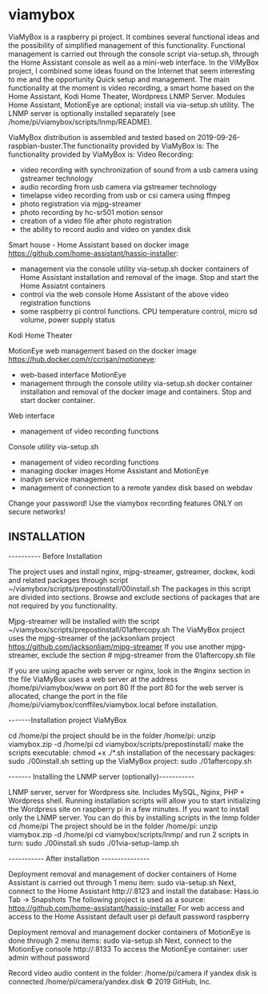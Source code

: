 # viamybox

ViaMyBox is a raspberry pi project. It combines several functional ideas and the possibility of simplified management of this functionality. Functional management is carried out through the console script via-setup.sh, through the Home Assistant console as well as a mini-web interface.
In the ViMyBox project, I combined some ideas found on the Internet that seem interesting to me and the opportunity
Quick setup and management. The main functionality at the moment is video recording, a smart home based on the Home Assistant,
Kodi Home Theater, Wordpress LNMP Server.
Modules Home Assistant, MotionEye are optional; install via via-setup.sh utility.
The LNMP server is optionally installed separately (see /home/pi/viamybox/scripts/lnmp/README).

ViaMyBox distribution is assembled and tested based on 2019-09-26-raspbian-buster.The functionality provided by ViaMyBox is:
The functionality provided by ViaMyBox is:
Video Recording:
- video recording with synchronization of sound from a usb camera using gstreamer technology
- audio recording from usb camera via gstreamer technology
- timelapse video recording from usb or csi camera using ffmpeg
- photo registration via mjpg-streamer
- photo recording by hc-sr501 motion sensor
- creation of a video file after photo registration
- the ability to record audio and video on yandex disk

Smart house - Home Assistant based on docker image https://github.com/home-assistant/hassio-installer:
- management via the console utility via-setup.sh docker containers of Home Assistant
  installation and removal of the image. Stop and start the Home Assiatnt containers
- control via the web console Home Assistant of the above video registration functions
- some raspberry pi control functions. CPU temperature control, micro sd volume,
  power supply status

Kodi Home Theater

MotionEye web management based on the docker image https://hub.docker.com/r/ccrisan/motioneye:
- web-based interface MotionEye
- management through the console utility via-setup.sh docker container
  installation and removal of the docker image and containers. Stop and start docker container.

Web interface
- management of video recording functions

Console utility via-setup.sh
- management of video recording functions
- managing docker images Home Assistant and MotionEye
- inadyn service management
- management of connection to a remote yandex disk based on webdav

Change your password!
Use the viamybox recording features ONLY on secure networks!

## INSTALLATION

---------- Before Installation

The project uses and install nginx, mjpg-streamer, gstreamer, dockeк, kodi and related packages through
script ~/viamybox/scripts/prepostinstall/00install.sh The packages in this script are divided into sections.
Browse and exclude sections of packages that are not required by you functionality.

Mjpg-streamer will be installed with the script ~/viamybox/scripts/prepostinstall/01aftercopy.sh
The ViaMyBox project uses the mjpg-streamer of the jacksonliam project https://github.com/jacksonliam/mjpg-streamer
If you use another mjpg-streamer, exclude the section # mjpg-streamer from the 01aftercopy.sh file

If you are using apache web server or nginx, look in the #nginx section in the file
ViaMyBox uses a web server at the address /home/pi/viamybox/www on port 80
If the port 80 for the web server is allocated, change the port in the file /home/pi/viamybox/conffiles/viamybox.local
before installation.

-------Installation project ViaMyBox

cd /home/pi
the project should be in the folder /home/pi:
unzip viamybox.zip -d /home/pi
cd viamybox/scripts/prepostinstall/
make the scripts executable:
chmod +x ./*.sh
installation of the necessary packages:
sudo ./00install.sh
setting up the ViaMyBox project:
sudo ./01aftercopy.sh

------- Installing the LNMP server (optionally)-----------

LNMP server, server for Wordpress site. Includes MySQL, Nginx, PHP + Wordpress shell.
Running installation scripts will allow you to start initializing the Wordpress site on raspberry pi in a few minutes.
If you want to install only the LNMP server. You can do this by installing scripts in the lnmp folder
cd /home/pi
The project should be in the folder /home/pi:
unzip viamybox.zip -d /home/pi
cd viamybox/scripts/lnmp/
and run 2 scripts in turn:
sudo ./00install.sh
sudo ./01via-setup-lamp.sh

----------- After installation ---------------

Deployment removal and management of docker containers of Home Assistant is carried out through 1 menu item:
sudo via-setup.sh
Next, connect to the Home Assistant http://<ip>:8123 and install the database:
Hass.io Tab -> Snapshots
The following project is used as a source:
https://github.com/home-assistant/hassio-installer
For web access and access to the Home Assistant
default user pi
default password raspberry

Deployment removal and management docker containers of MotionEye is done through 2 menu items:
sudo via-setup.sh
Next, connect to the MotionEye console http://<ip>:8133
To access the MotionEye container:
user admin without password

Record video audio content in the folder:
/home/pi/camera
if yandex disk is connected
/home/pi/camera/yandex.disk
© 2019 GitHub, Inc.
